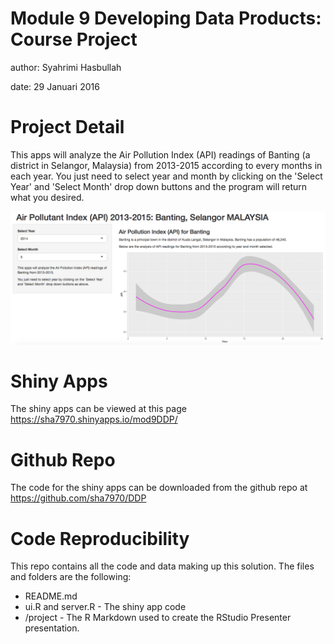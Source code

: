 Module 9 Developing Data Products: Course Project
========================================================
author: Syahrimi Hasbullah

date: 29 Januari 2016

Project Detail
========================================================

This apps will analyze the Air Pollution Index (API) readings of Banting (a district in Selangor, Malaysia) from 2013-2015 according to every months in each year. 
You just need to select year and month by clicking on the 'Select Year' and 'Select Month' drop down buttons and the program will return what you desired.

![alt text](myimage.png)


Shiny Apps
========================================================

The shiny apps can be viewed at this page https://sha7970.shinyapps.io/mod9DDP/


Github Repo 
========================================================

The code for the shiny apps can be downloaded from the github repo at https://github.com/sha7970/DDP 

Code Reproducibility
========================================================

This repo contains all the code and data making up this solution. The files and folders are the following:

- README.md
- ui.R and server.R - The shiny app code
- /project - The R Markdown used to create the RStudio Presenter presentation.
